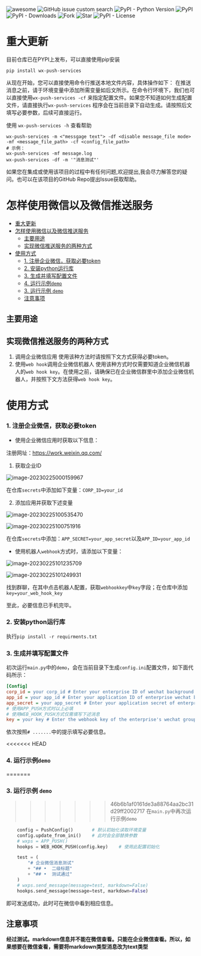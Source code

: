![awesome](https://camo.githubusercontent.com/abb97269de2982c379cbc128bba93ba724d8822bfbe082737772bd4feb59cb54/68747470733a2f2f63646e2e7261776769742e636f6d2f73696e647265736f726875732f617765736f6d652f643733303566333864323966656437386661383536353265336136336531353464643865383832392f6d656469612f62616467652e737667)
![GitHub issue custom search](https://img.shields.io/github/issues-search?query=WX-Push-Services)
![PyPI - Python Version](https://img.shields.io/pypi/pyversions/WX-Push-Services?style=plastic)
![PyPI](https://img.shields.io/pypi/v/WX-Push-Services)
![PyPI - Downloads](https://img.shields.io/pypi/dm/WX-Push-Services)
![Fork](https://img.shields.io/github/forks/IronManStank/WX-Push-Services.svg)
![Star](https://img.shields.io/github/stars/IronManStank/WX-Push-Services.svg)
![PyPI - License](https://img.shields.io/pypi/l/WX-Push-Services)


# 重大更新
目前仓库已在PYPI上发布，可以直接使用pip安装

```shell
pip install wx-push-services
```

从现在开始，您可以直接使用命令行推送本地文件内容，具体操作如下：
在推送消息之前，请于环境变量中添加所需变量如后文所示。在命令行环境下，我们也可以直接使用`wx-push-services -cf` 来指定配置文件。如果您不知道如何生成配置文件，请直接执行`wx-push-services` 程序会在当前目录下自动生成。请按照后文填写必要参数，后续可直接运行。

使用 `wx-push-services -h` 查看帮助

  ```shell
  wx-push-services -m <"messgage text"> -df <disable message_file mode> -mf <message_file_path> -cf <config_file_path>
  # 示例：
  wx-push-services -mf message.log
  wx-push-services -df -m '"消息测试"'
  ```

如果您在集成或使用该项目的过程中有任何问题,欢迎提出,我会尽力解答您的疑问。也可以在该项目的GitHub Repo提出Issue获取帮助。

# 怎样使用微信以及微信推送服务

- [重大更新](#重大更新)
- [怎样使用微信以及微信推送服务](#怎样使用微信以及微信推送服务)
  - [主要用途](#主要用途)
  - [实现微信推送服务的两种方式](#实现微信推送服务的两种方式)
- [使用方式](#使用方式)
    - [1. 注册企业微信，获取必要token](#1-注册企业微信获取必要token)
    - [2. 安装python运行库](#2-安装python运行库)
    - [3. 生成并填写配置文件](#3-生成并填写配置文件)
    - [4. 运行示例`demo`](#4-运行示例demo)
    - [3. 运行示例 `demo`](#3-运行示例-demo)
  - [注意事项](#注意事项)

## 主要用途

## 实现微信推送服务的两种方式

1. 调用企业微信应用
使用该种方法时请按照下文方式获得必要token。
2. 使用`web hook`调用企业微信机器人
使用该种方式时仅需要知道企业微信机器人的`web hook key`。在使用之前，请确保已在企业微信群里中添加企业微信机器人，并按照下文方法获得`web hook key`。

# 使用方式
### 1. 注册企业微信，获取必要token

- 使用企业微信应用时获取以下信息：

注册网址：https://work.weixin.qq.com/

1. 获取企业ID

![image-20230225000159967](https://s2.loli.net/2023/02/25/9V3l5IGvZiFqMRu.png)

在仓库`secrets`中添加如下变量：`CORP_ID=your_id`

2. 添加应用并获取下述变量

![image-20230225100535470](https://s2.loli.net/2023/02/25/XaTm65MjOE3A8iJ.png)

![image-20230225100751916](https://s2.loli.net/2023/02/25/bkJGwyzZfgIOa7R.png)

在仓库`secrets`中添加：`APP_SECRET=your_app_secret`以及`APP_ID=your_app_id`

- 使用机器人`webhook`方式时，请添加以下变量：

![image-20230225101235709](https://s2.loli.net/2023/02/25/gOtL3dmJqpBDWIh.png)

![image-20230225101249931](https://s2.loli.net/2023/02/25/bghHpI3UDvq29lM.png)

找到群聊，在其中点击机器人配置，获取`webhookkey`中`key`字段；在仓库中添加`key=your_web_hook_key`

至此，必要信息已手机完毕。

### 2. 安装python运行库

执行`pip install -r requirments.txt`

### 3. 生成并填写配置文件

初次运行`main.py`中的`demo`，会在当前目录下生成`config.ini`配置文件，如下面代码所示：

```ini
[Config]
corp_id = your corp_id # Enter your enterprise ID of wechat background here.
app_id = your app_id # Enter your application ID of enterprise wechat background here
app_secret = your app_secret # Enter your application secret of enterprise wechat background here
# 使用APP_PUSH方式时以上必填
# 使用WEB_HOOK_PUSH方式仅需填写下述消息
key = your key # Enter the webhook key of the enterprise's wechat group chat robot here

```

依次按照`# .......`中的提示填写必要信息。

<<<<<<< HEAD
### 4. 运行示例`demo`

=======
### 3. 运行示例 `demo`
>>>>>>> 46b6b1af0161de3a88764aa2bc31d29ff2002717
在`main.py`中再次运行示例`demo`

```python
    config = PushConfig()       # 默认初始化读取环境变量
    config.update_from_ini()    # 此时会全部替换参数   
    # wxps = APP_PUSH()
    hookps = WEB_HOOK_PUSH(config.key)    # 使用此配置初始化

    test = (
        "# 企业微信消息测试"
        + "## •  二级标题"
        + "## •  测试通过"
    )
    # wxps.send_message(message=test, markdown=False)
    hookps.send_message(message=test, markdown=False)
```

即可发送成功，此时可在微信中看到相应信息。

## 注意事项

**经过测试。markdown信息并不能在微信查看。只能在企业微信查看。所以，如果想要在微信查看，需要将markdown类型消息改为text类型**